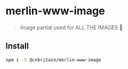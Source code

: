 # merlin-www-image

> Image partial used for ALL THE IMAGES 🌉

## Install

```bash
npm i -S @cnbritain/merlin-www-image
```